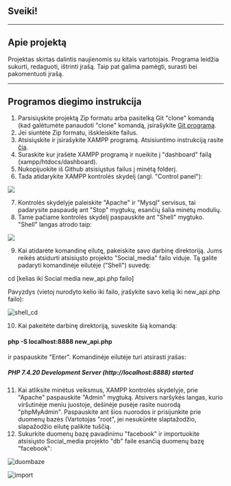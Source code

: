 ## Sveiki!
___

## Apie projektą

Projektas skirtas dalintis naujienomis su kitais vartotojais. Programa leidžia sukurti, redaguoti, ištrinti įrašą. Taip pat galima pamėgti, surasti bei pakomentuoti įrašą. 

___

## Programos diegimo instrukcija

1. Parsisiųskite projektą Zip formatu arba pasitelką Git "clone" komandą (kad galėtumėte panaudoti "clone" komandą, įsirašykite [Git programą](https://git-scm.com/downloads). 
2. Jei siuntėte Zip formatu, išskleiskite failus.
3. Atsisiųskite ir įsirašykite XAMPP programą. Atsisiuntimo instrukciją rasite [čia](https://www.apachefriends.org/download.html). 
4. Suraskite kur įrašėte XAMPP programą ir nueikite į "dashboard" failą (xampp/htdocs/dashboard).
5. Nukopijuokite iš Github atsisiųstus failus į minėtą folderį.
6. Tada atidarykite XAMPP kontrolės skydelį (angl. "Control panel"):

![](https://devtuts.butlerccwebdev.net/testserver/xampp-control-panel.png)

7. Kontrolės skydelyje paleiskite "Apache" ir "Mysql" servisus, tai padarysite paspaudę ant "Stop" mygtukų, esančių šalia minėtų modulių. 
8. Tame pačiame kontrolės skydelį paspauskite ant "Shell" mygtuko. "Shell" langas atrodo taip: 

![](https://i.stack.imgur.com/kf2oI.jpg)

9. Kai atidarėte komandinę eilutę, pakeiskite savo darbinę direktoriją. Jums reikės atsidurti atsisiųsto projekto "Social_media" failo viduje. Tą galite padaryti komandinėje eilutėje ("Shell") suvedę:

cd [kelias iki Social media new_api.php failo]

Pavyzdys (vietoj nurodyto kelio iki failo, įrašykite savo kelią iki new_api.php failo): 

![shell_cd](https://user-images.githubusercontent.com/70938274/122460816-45188180-cfbb-11eb-8b1b-1afcd5cd716e.PNG)

10. Kai pakeitėte darbinę direktoriją, suveskite šią komandą:

#### php -S localhost:8888 new_api.php

ir paspauskite "Enter". Komandinėje eilutėje turi atsirasti įrašas:

##### PHP 7.4.20 Development Server (http://localhost:8888) started

11. Kai atliksite minėtus veiksmus, XAMPP kontrolės skydelyje, prie "Apache" paspauskite "Admin" mygtuką. Atsivers naršykės langas, kurio viršutinėje meniu juostoje, dešinėje pusėje rasite nuorodą "phpMyAdmin". Paspauskite ant šios nuorodos ir prisijunkite prie duomenų bazės (Vartotojas "root", jei nesukūrėte slaptažodžio, slapažodžio eilutę palikite tuščią. 
12. Sukurkite duomenų bazę pavadinimu "facebook" ir importuokite atsisiųsto Social_media projekto "db" faile esančią duomenų bazę "facebook":

![duombaze](https://user-images.githubusercontent.com/70938274/122462750-a17ca080-cfbd-11eb-8973-7264fd316b3c.PNG)

![import](https://user-images.githubusercontent.com/70938274/122463272-17810780-cfbe-11eb-883b-74d780c8ffca.PNG)

